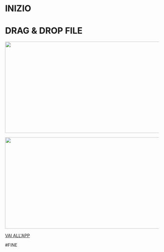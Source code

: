 # INIZIO

<h1>DRAG & DROP FILE</h1>
<p><img src="img/screenshot-1.png" width="1000" height="300"></p>
<p><img src="img/screenshot-2.png" width="1000" height="300"></p>
<p><a href="https://ivanpierdeveloper.github.it/drag-e-drop-file/">VAI ALL'APP</a></p>
#FINE
